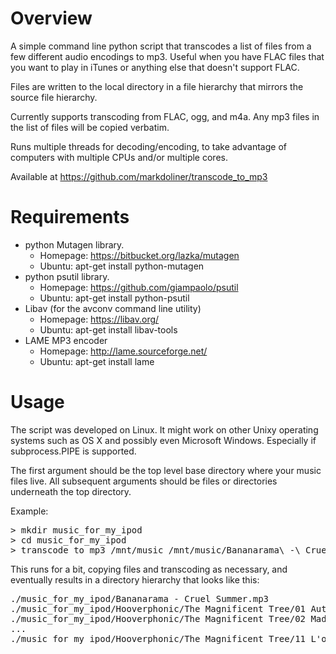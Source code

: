 Overview
========
A simple command line python script that transcodes a list of files from a
few different audio encodings to mp3. Useful when you have FLAC files that
you want to play in iTunes or anything else that doesn't support FLAC.

Files are written to the local directory in a file hierarchy that mirrors
the source file hierarchy.

Currently supports transcoding from FLAC, ogg, and m4a. Any mp3 files in the
list of files will be copied verbatim.

Runs multiple threads for decoding/encoding, to take advantage of computers
with multiple CPUs and/or multiple cores.

Available at https://github.com/markdoliner/transcode_to_mp3


Requirements
============
* python Mutagen library.
  * Homepage: https://bitbucket.org/lazka/mutagen
  * Ubuntu: apt-get install python-mutagen
* python psutil library.
  * Homepage: https://github.com/giampaolo/psutil
  * Ubuntu: apt-get install python-psutil
* Libav (for the avconv command line utility)
  * Homepage: https://libav.org/
  * Ubuntu: apt-get install libav-tools
* LAME MP3 encoder
  * Homepage: http://lame.sourceforge.net/
  * Ubuntu: apt-get install lame


Usage
=====
The script was developed on Linux. It might work on other Unixy operating
systems such as OS X and possibly even Microsoft Windows. Especially if
subprocess.PIPE is supported.

The first argument should be the top level base directory where your music
files live. All subsequent arguments should be files or directories underneath
the top directory.

Example:
<pre>
> mkdir music_for_my_ipod
> cd music_for_my_ipod
> transcode_to_mp3 /mnt/music /mnt/music/Bananarama\ -\ Cruel\ Summer.flac /mnt/music/Hooverphonic/
</pre>

This runs for a bit, copying files and transcoding as necessary, and
eventually results in a directory hierarchy that looks like this:
<pre>
./music_for_my_ipod/Bananarama - Cruel Summer.mp3
./music_for_my_ipod/Hooverphonic/The Magnificent Tree/01 Autoharp.mp3
./music_for_my_ipod/Hooverphonic/The Magnificent Tree/02 Mad About You.mp3
...
./music_for_my_ipod/Hooverphonic/The Magnificent Tree/11 L'odeur Animale.mp3
</pre>
